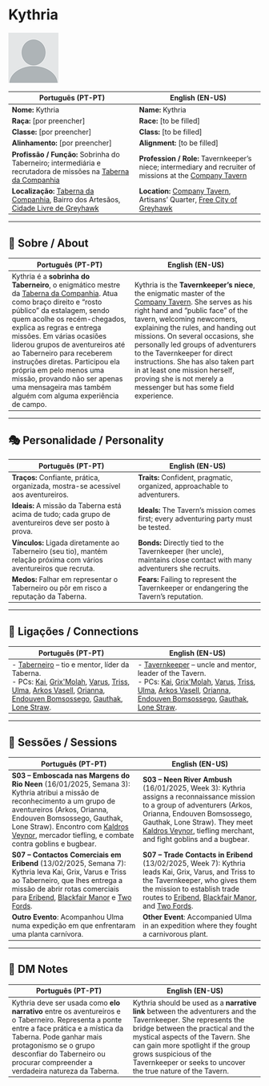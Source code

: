 # Kythria

![npc_kythria](docs/assets/npc/npc_blank.png)

| **Português (PT-PT)** | **English (EN-US)** |
|------------------------|----------------------|
| **Nome:** Kythria | **Name:** Kythria |
| **Raça:** [por preencher] | **Race:** [to be filled] |
| **Classe:** [por preencher] | **Class:** [to be filled] |
| **Alinhamento:** [por preencher] | **Alignment:** [to be filled] |
| **Profissão / Função:** Sobrinha do Taberneiro; intermediária e recrutadora de missões na [Taberna da Companhia](../locations/estalagem_da_companhia.md) | **Profession / Role:** Tavernkeeper’s niece; intermediary and recruiter of missions at the [Company Tavern](../locations/estalagem_da_companhia.md) |
| **Localização:** [Taberna da Companhia](../locations/estalagem_da_companhia.md), Bairro dos Artesãos, [Cidade Livre de Greyhawk](../locations/cidade_de_greyhawk.md) | **Location:** [Company Tavern](../locations/estalagem_da_companhia.md), Artisans’ Quarter, [Free City of Greyhawk](../locations/cidade_de_greyhawk.md) |

---

## 📖 Sobre / About

| **Português (PT-PT)** | **English (EN-US)** |
|------------------------|----------------------|
| Kythria é a **sobrinha do Taberneiro**, o enigmático mestre da [Taberna da Companhia](../locations/estalagem_da_companhia.md). Atua como braço direito e “rosto público” da estalagem, sendo quem acolhe os recém-chegados, explica as regras e entrega missões. Em várias ocasiões liderou grupos de aventureiros até ao Taberneiro para receberem instruções diretas. Participou ela própria em pelo menos uma missão, provando não ser apenas uma mensageira mas também alguém com alguma experiência de campo. | Kythria is the **Tavernkeeper’s niece**, the enigmatic master of the [Company Tavern](../locations/estalagem_da_companhia.md). She serves as his right hand and “public face” of the tavern, welcoming newcomers, explaining the rules, and handing out missions. On several occasions, she personally led groups of adventurers to the Tavernkeeper for direct instructions. She has also taken part in at least one mission herself, proving she is not merely a messenger but has some field experience. |

---

## 🎭 Personalidade / Personality

| **Português (PT-PT)** | **English (EN-US)** |
|------------------------|----------------------|
| **Traços:** Confiante, prática, organizada, mostra-se acessível aos aventureiros. | **Traits:** Confident, pragmatic, organized, approachable to adventurers. |
| **Ideais:** A missão da Taberna está acima de tudo; cada grupo de aventureiros deve ser posto à prova. | **Ideals:** The Tavern’s mission comes first; every adventuring party must be tested. |
| **Vínculos:** Ligada diretamente ao Taberneiro (seu tio), mantém relação próxima com vários aventureiros que recruta. | **Bonds:** Directly tied to the Tavernkeeper (her uncle), maintains close contact with many adventurers she recruits. |
| **Medos:** Falhar em representar o Taberneiro ou pôr em risco a reputação da Taberna. | **Fears:** Failing to represent the Tavernkeeper or endangering the Tavern’s reputation. |

---

## 🔗 Ligações / Connections

| **Português (PT-PT)**                                                                                                                                                                                                                                                                                                                                                                                                        | **English (EN-US)**                                                                                                                                                                                                                                                                                                                                                                                                         |
| ---------------------------------------------------------------------------------------------------------------------------------------------------------------------------------------------------------------------------------------------------------------------------------------------------------------------------------------------------------------------------------------------------------------------------- | --------------------------------------------------------------------------------------------------------------------------------------------------------------------------------------------------------------------------------------------------------------------------------------------------------------------------------------------------------------------------------------------------------------------------- |
| - [Taberneiro](taverneiro.d) – tio e mentor, líder da Taberna. <br>- PCs: [Kai](pc_kai.md), [Grix'Molah](docs/dm/-/pc/pc_grix_molah.md), [Varus](pc_varus.md), [Triss](docs/dm/-/pc/pc_triss_merrill.md), [Ulma](pc_ulma.md), [Arkos Vasell](pc_arkos_vasell.md), [Orianna](pc_orianna.md), [Endouven Bomsossego](docs/dm/-/pc/pc_endouven_bomsossego.md), [Gauthak](pc_gauthak.md), [Lone Straw](pc_lone_straw.md). | - [Tavernkeeper](taverneiro.d) – uncle and mentor, leader of the Tavern. <br>- PCs: [Kai](pc_kai.md), [Grix'Molah](docs/dm/-/pc/pc_grix_molah.md), [Varus](pc_varus.md), [Triss](docs/dm/-/pc/pc_triss_merrill.md), [Ulma](pc_ulma.md), [Arkos Vasell](pc_arkos_vasell.md), [Orianna](pc_orianna.md), [Endouven Bomsossego](docs/dm/-/pc/pc_endouven_bomsossego.md), [Gauthak](pc_gauthak.md), [Lone Straw](pc_lone_straw.md). |

---

## 📜 Sessões / Sessions

| **Português (PT-PT)** | **English (EN-US)** |
|------------------------|----------------------|
| **S03 – Emboscada nas Margens do Rio Neen** (16/01/2025, Semana 3): Kythria atribui a missão de reconhecimento a um grupo de aventureiros (Arkos, Orianna, Endouven Bomsossego, Gauthak, Lone Straw). Encontro com [Kaldros Veynor](kaldros_veynor.md), mercador tiefling, e combate contra goblins e bugbear. | **S03 – Neen River Ambush** (16/01/2025, Week 3): Kythria assigns a reconnaissance mission to a group of adventurers (Arkos, Orianna, Endouven Bomsossego, Gauthak, Lone Straw). They meet [Kaldros Veynor](kaldros_veynor.md), tiefling merchant, and fight goblins and a bugbear. |
| **S07 – Contactos Comerciais em Eribend** (13/02/2025, Semana 7): Kythria leva Kai, Grix, Varus e Triss ao Taberneiro, que lhes entrega a missão de abrir rotas comerciais para [Eribend](../locations/eribend.md), [Blackfair Manor](../locations/blackfair_manor.md) e [Two Fords](../locations/two_fords.md). | **S07 – Trade Contacts in Eribend** (13/02/2025, Week 7): Kythria leads Kai, Grix, Varus, and Triss to the Tavernkeeper, who gives them the mission to establish trade routes to [Eribend](../locations/eribend.md), [Blackfair Manor](../locations/blackfair_manor.md), and [Two Fords](../locations/two_fords.md). |
| **Outro Evento**: Acompanhou Ulma numa expedição em que enfrentaram uma planta carnívora. | **Other Event**: Accompanied Ulma in an expedition where they fought a carnivorous plant. |

---

## 🧩 DM Notes

| **Português (PT-PT)** | **English (EN-US)** |
|------------------------|----------------------|
| Kythria deve ser usada como **elo narrativo** entre os aventureiros e o Taberneiro. Representa a ponte entre a face prática e a mística da Taberna. Pode ganhar mais protagonismo se o grupo desconfiar do Taberneiro ou procurar compreender a verdadeira natureza da Taberna. | Kythria should be used as a **narrative link** between the adventurers and the Tavernkeeper. She represents the bridge between the practical and the mystical aspects of the Tavern. She can gain more spotlight if the group grows suspicious of the Tavernkeeper or seeks to uncover the true nature of the Tavern. |
